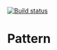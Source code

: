 [![Build status](https://ci.appveyor.com/api/projects/status/me2h2t7rs2p2d6re/branch/master?svg=true)](https://ci.appveyor.com/project/Aliendas/pattern/branch/master)
# Pattern

